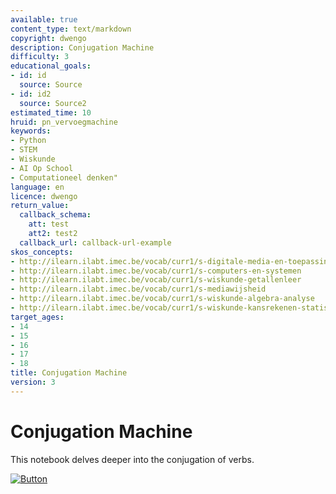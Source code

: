 ```yaml
---
available: true
content_type: text/markdown
copyright: dwengo
description: Conjugation Machine
difficulty: 3
educational_goals:
- id: id
  source: Source
- id: id2
  source: Source2
estimated_time: 10
hruid: pn_vervoegmachine
keywords:
- Python
- STEM
- Wiskunde
- AI Op School
- Computationeel denken"
language: en
licence: dwengo
return_value:
  callback_schema:
    att: test
    att2: test2
  callback_url: callback-url-example
skos_concepts:
- http://ilearn.ilabt.imec.be/vocab/curr1/s-digitale-media-en-toepassingen
- http://ilearn.ilabt.imec.be/vocab/curr1/s-computers-en-systemen
- http://ilearn.ilabt.imec.be/vocab/curr1/s-wiskunde-getallenleer
- http://ilearn.ilabt.imec.be/vocab/curr1/s-mediawijsheid
- http://ilearn.ilabt.imec.be/vocab/curr1/s-wiskunde-algebra-analyse
- http://ilearn.ilabt.imec.be/vocab/curr1/s-wiskunde-kansrekenen-statistiek
target_ages:
- 14
- 15
- 16
- 17
- 18
title: Conjugation Machine
version: 3
---
```

# Conjugation Machine

This notebook delves deeper into the conjugation of verbs.

[![](embed/Button.png "Button")](https://kiks.ilabt.imec.be/jupyterhub/?id=2120 "Conjugation machine notebook")